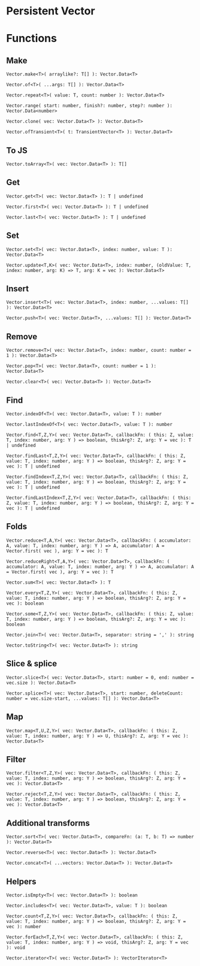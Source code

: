 Persistent Vector
=================

Functions
=========

Make
----

`Vector.make<T>( arraylike?: T[] ): Vector.Data<T>`

`Vector.of<T>( ...args: T[] ): Vector.Data<T>`

`Vector.repeat<T>( value: T, count: number ): Vector.Data<T>`

`Vector.range( start: number, finish?: number, step?: number ): Vector.Data<number>`

`Vector.clone( vec: Vector.Data<T> ): Vector.Data<T>`

`Vector.ofTransient<T>( t: TransientVector<T> ): Vector.Data<T>`


To JS
-----

`Vector.toArray<T>( vec: Vector.Data<T> ): T[]`


Get
---

`Vector.get<T>( vec: Vector.Data<T> ): T | undefined`

`Vector.first<T>( vec: Vector.Data<T> ): T | undefined`

`Vector.last<T>( vec: Vector.Data<T> ): T | undefined`


Set
---

`Vector.set<T>( vec: Vector.Data<T>, index: number, value: T ): Vector.Data<T>`

`Vector.update<T,K>( vec: Vector.Data<T>, index: number, (oldValue: T, index: number, arg: K) => T, arg: K = vec ): Vector.Data<T>` 


Insert
------

`Vector.insert<T>( vec: Vector.Data<T>, index: number, ...values: T[] ): Vector.Data<T>`

`Vector.push<T>( vec: Vector.Data<T>, ...values: T[] ): Vector.Data<T>`


Remove
------

`Vector.remove<T>( vec: Vector.Data<T>, index: number, count: number = 1 ): Vector.Data<T>`

`Vector.pop<T>( vec: Vector.Data<T>, count: number = 1 ): Vector.Data<T>`

`Vector.clear<T>( vec: Vector.Data<T> ): Vector.Data<T>`


Find
----

`Vector.indexOf<T>( vec: Vector.Data<T>, value: T ): number`

`Vector.lastIndexOf<T>( vec: Vector.Data<T>, value: T ): number`

`Vector.find<T,Z,Y>( vec: Vector.Data<T>, callbackFn: ( this: Z, value: T, index: number, arg: Y ) => boolean, thisArg?: Z, arg: Y = vec ): T | undefined`

`Vector.findLast<T,Z,Y>( vec: Vector.Data<T>, callbackFn: ( this: Z, value: T, index: number, arg: Y ) => boolean, thisArg?: Z, arg: Y = vec ): T | undefined`

`Vector.findIndex<T,Z,Y>( vec: Vector.Data<T>, callbackFn: ( this: Z, value: T, index: number, arg: Y ) => boolean, thisArg?: Z, arg: Y = vec ): T | undefined`

`Vector.findLastIndex<T,Z,Y>( vec: Vector.Data<T>, callbackFn: ( this: Z, value: T, index: number, arg: Y ) => boolean, thisArg?: Z, arg: Y = vec ): T | undefined`


Folds
-----

`Vector.reduce<T,A,Y>( vec: Vector.Data<T>, callbackFn: ( accumulator: A, value: T, index: number, arg: Y ) => A, accumulator: A = Vector.first( vec ), arg: Y = vec ): T`

`Vector.reduceRight<T,A,Y>( vec: Vector.Data<T>, callbackFn: ( accumulator: A, value: T, index: number, arg: Y ) => A, accumulator: A = Vector.first( vec ), arg: Y = vec ): T`

`Vector.sum<T>( vec: Vector.Data<T> ): T`

`Vector.every<T,Z,Y>( vec: Vector.Data<T>, callbackFn: ( this: Z, value: T, index: number, arg: Y ) => boolean, thisArg?: Z, arg: Y = vec ): boolean`

`Vector.some<T,Z,Y>( vec: Vector.Data<T>, callbackFn: ( this: Z, value: T, index: number, arg: Y ) => boolean, thisArg?: Z, arg: Y = vec ): boolean`

`Vector.join<T>( vec: Vector.Data<T>, separator: string = ',' ): string`

`Vector.toString<T>( vec: Vector.Data<T> ): string`


Slice & splice
--------------

`Vector.slice<T>( vec: Vector.Data<T>, start: number = 0, end: number = vec.size ): Vector.Data<T>`

`Vector.splice<T>( vec: Vector.Data<T>, start: number, deleteCount: number = vec.size-start, ...values: T[] ): Vector.Data<T>`


Map
---

`Vector.map<T,U,Z,Y>( vec: Vector.Data<T>, callbackFn: ( this: Z, value: T, index: number, arg: Y ) => U, thisArg?: Z, arg: Y = vec ): Vector.Data<T>`


Filter
------

`Vector.filter<T,Z,Y>( vec: Vector.Data<T>, callbackFn: ( this: Z, value: T, index: number, arg: Y ) => boolean, thisArg?: Z, arg: Y = vec ): Vector.Data<T>`

`Vector.reject<T,Z,Y>( vec: Vector.Data<T>, callbackFn: ( this: Z, value: T, index: number, arg: Y ) => boolean, thisArg?: Z, arg: Y = vec ): Vector.Data<T>`


Additional transforms
---------------------

`Vector.sort<T>( vec: Vector.Data<T>, compareFn: (a: T, b: T) => number ): Vector.Data<T>`

`Vector.reverse<T>( vec: Vector.Data<T> ): Vector.Data<T>`

`Vector.concat<T>( ...vectors: Vector.Data<T> ): Vector.Data<T>`


Helpers
-------

`Vector.isEmpty<T>( vec: Vector.Data<T> ): boolean`

`Vector.includes<T>( vec: Vector.Data<T>, value: T ): boolean`

`Vector.count<T,Z,Y>( vec: Vector.Data<T>, callbackFn: ( this: Z, value: T, index: number, arg: Y ) => boolean, thisArg?: Z, arg: Y = vec ): number`

`Vector.forEach<T,Z,Y>( vec: Vector.Data<T>, callbackFn: ( this: Z, value: T, index: number, arg: Y ) => void, thisArg?: Z, arg: Y = vec ): void`

`Vector.iterator<T>( vec: Vector.Data<T> ): VectorIterator<T>`

